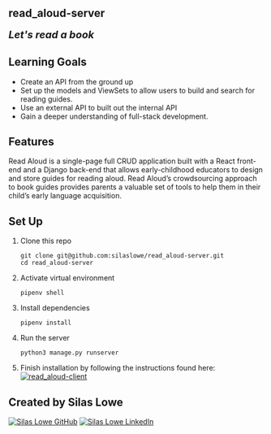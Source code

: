 ## read_aloud-server

<b style="font-size: 20px;"><i>Let's read a book</i></b>

## Learning Goals

- Create an API from the ground up
- Set up the models and ViewSets to allow users to build and search for reading guides.
- Use an external API to built out the internal API
- Gain a deeper understanding of full-stack development.

## Features

Read Aloud is a single-page full CRUD application built with a React front-end and a Django back-end that allows early-childhood educators to design and store guides for reading aloud. Read Aloud’s crowdsourcing approach to book guides provides parents a valuable set of tools to help them in their child’s early language acquisition.

## Set Up

1. Clone this repo

   ```
   git clone git@github.com:silaslowe/read_aloud-server.git
   cd read_aloud-server
   ```

2. Activate virtual environment

   ```
   pipenv shell
   ```

3. Install dependencies

   ```
   pipenv install
   ```

4. Run the server

   ```
   python3 manage.py runserver
   ```

5. Finish installation by following the instructions found here:
   <a href="https://github.com/silaslowe/read_aloud-client" target="_blank"><img src="https://img.shields.io/badge/client_repo%20-%2375120e.svg?&style=for-the-badge&&logoColor=white" alt="read_aloud-client" style="height: auto !important; width: auto !important;" /></a>

## Created by Silas Lowe

<a href="https://github.com/silaslowe" target="_blank"><img src="https://img.shields.io/badge/github%20-%23121011.svg?&style=for-the-badge&logo=github&logoColor=white" alt="Silas Lowe GitHub" style="height: auto !important;width: auto !important;" /></a> <a href="https://www.linkedin.com/in/silaslowe/" target="_blank"><img src="https://img.shields.io/badge/linkedin%20-%230077B5.svg?&style=for-the-badge&logo=linkedin&logoColor=white" alt="Silas Lowe LinkedIn" style="height: auto !important;width: auto !important;" /></a>
